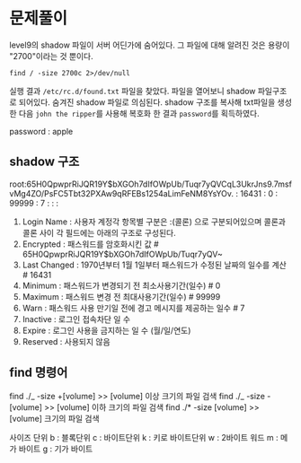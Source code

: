 # 문제풀이

level9의 shadow 파일이 서버 어딘가에 숨어있다.
그 파일에 대해 알려진 것은 용량이 "2700"이라는 것 뿐이다.

`find / -size 2700c 2>/dev/null`

실행 결과 `/etc/rc.d/found.txt` 파일을 찾았다. 파일을 열어보니 shadow 파일구조로 되어있다. 숨겨진 shadow 파일로 의심된다.
shadow 구조를 복사해 txt파일을 생성한 다음 `john the ripper`를 사용해 복호화 한 결과 `password`를 획득하였다.

password : apple

## shadow 구조

root:$6$5H0QpwprRiJQR19Y\$bXGOh7dIfOWpUb/Tuqr7yQVCqL3UkrJns9.7msfvMg4ZO/PsFC5Tbt32PXAw9qRFEBs1254aLimFeNM8YsYOv. : 16431 : 0 : 99999 : 7 : : :

1. Login Name : 사용자 계정각 항목별 구분은 :(콜론) 으로 구분되어있으며 콜론과 콜론 사이 각 필드에는 아래의 구조로 구성된다.
2. Encrypted : 패스워드를 암호화시킨 값 # $6$5H0QpwprRiJQR19Y\$bXGOh7dIfOWpUb/Tuqr7yQV~
3. Last Changed : 1970년부터 1월 1일부터 패스워드가 수정된 날짜의 일수를 계산 # 16431
4. Minimum : 패스워드가 변경되기 전 최소사용기간(일수) # 0
5. Maximum : 패스워드 변경 전 최대사용기간(일수) # 99999
6. Warn : 패스워드 사용 만기일 전에 경고 메시지를 제공하는 일수 # 7
7. Inactive : 로그인 접속차단 일 수
8. Expire : 로그인 사용을 금지하는 일 수 (월/일/연도)
9. Reserved : 사용되지 않음

## find 명령어

find ./_ -size +[volume] >> [volume] 이상 크기의 파일 검색
find ./_ -size -[volume] >> [volume] 이하 크기의 파일 검색
find ./\* -size [volume] >> [volume] 크기의 파일 검색

사이즈 단위
b : 블록단위
c : 바이트단위
k : 키로 바이트단위
w : 2바이트 워드
m : 메가 바이트
g : 기가 바이트
